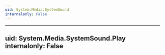 ```yaml
---
uid: System.Media.SystemSound
internalonly: False
---
```


---
uid: System.Media.SystemSound.Play
internalonly: False
---

